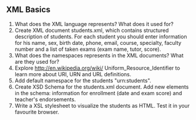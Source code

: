 ## XML Basics

1. What does the XML language represents? What does it used for? 
2. Create XML document students.xml, which contains structured description of students. For each student you should enter information for his name, sex, birth date, phone, email, course, specialty, faculty number and a list of taken exams (exam name, tutor, score).
3. What does the namespaces represents in the XML documents? What are they used for? 
4. Explore http://en.wikipedia.org/wiki/ Uniform_Resource_Identifier to learn more about URI, URN and URL definitions.
5. Add default namespace for the students "urn:students".
6. Create XSD Schema for the students.xml document. Add new elements in the schema: information for enrollment (date and exam score) and teacher's endorsements.
7. Write a XSL stylesheet to visualize the students as HTML. Test it in your favourite browser.
